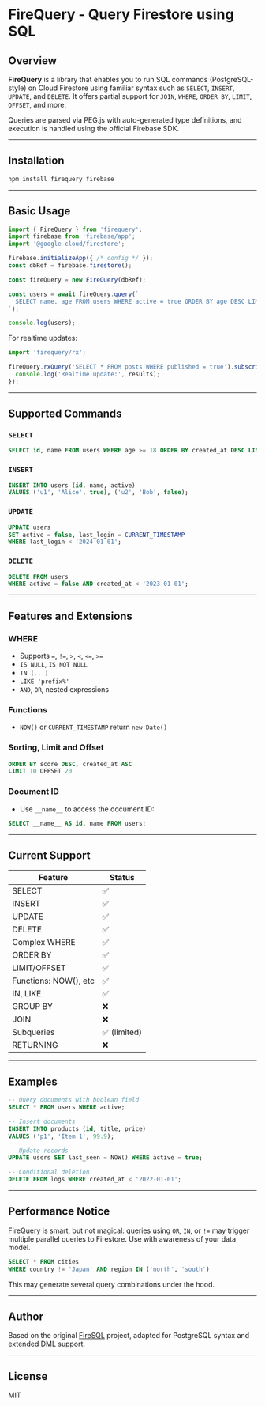 # FireQuery - Query Firestore using SQL

## Overview

**FireQuery** is a library that enables you to run SQL commands (PostgreSQL-style) on Cloud Firestore using familiar syntax such as `SELECT`, `INSERT`, `UPDATE`, and `DELETE`. It offers partial support for `JOIN`, `WHERE`, `ORDER BY`, `LIMIT`, `OFFSET`, and more.

Queries are parsed via PEG.js with auto-generated type definitions, and execution is handled using the official Firebase SDK.

---

## Installation

```sh
npm install firequery firebase
```

---

## Basic Usage

```ts
import { FireQuery } from 'firequery';
import firebase from 'firebase/app';
import '@google-cloud/firestore';

firebase.initializeApp({ /* config */ });
const dbRef = firebase.firestore();

const fireQuery = new FireQuery(dbRef);

const users = await fireQuery.query(`
  SELECT name, age FROM users WHERE active = true ORDER BY age DESC LIMIT 5;
`);

console.log(users);
```

For realtime updates:

```ts
import 'firequery/rx';

fireQuery.rxQuery('SELECT * FROM posts WHERE published = true').subscribe(results => {
  console.log('Realtime update:', results);
});
```

---

## Supported Commands

### `SELECT`

```sql
SELECT id, name FROM users WHERE age >= 18 ORDER BY created_at DESC LIMIT 10 OFFSET 5;
```

### `INSERT`

```sql
INSERT INTO users (id, name, active)
VALUES ('u1', 'Alice', true), ('u2', 'Bob', false);
```

### `UPDATE`

```sql
UPDATE users
SET active = false, last_login = CURRENT_TIMESTAMP
WHERE last_login < '2024-01-01';
```

### `DELETE`

```sql
DELETE FROM users
WHERE active = false AND created_at < '2023-01-01';
```

---

## Features and Extensions

### WHERE

* Supports `=`, `!=`, `>`, `<`, `<=`, `>=`
* `IS NULL`, `IS NOT NULL`
* `IN (...)`
* `LIKE 'prefix%'`
* `AND`, `OR`, nested expressions

### Functions

* `NOW()` or `CURRENT_TIMESTAMP` return `new Date()`

### Sorting, Limit and Offset

```sql
ORDER BY score DESC, created_at ASC
LIMIT 10 OFFSET 20
```

### Document ID

* Use `__name__` to access the document ID:

```sql
SELECT __name__ AS id, name FROM users;
```

---

## Current Support

| Feature               | Status      |
| --------------------- | ----------- |
| SELECT                | ✅           |
| INSERT                | ✅           |
| UPDATE                | ✅           |
| DELETE                | ✅           |
| Complex WHERE         | ✅           |
| ORDER BY              | ✅           |
| LIMIT/OFFSET          | ✅           |
| Functions: NOW(), etc | ✅           |
| IN, LIKE              | ✅           |
| GROUP BY              | ❌           |
| JOIN                  | ❌           |
| Subqueries            | ✅ (limited) |
| RETURNING             | ❌           |

---

## Examples

```sql
-- Query documents with boolean field
SELECT * FROM users WHERE active;

-- Insert documents
INSERT INTO products (id, title, price)
VALUES ('p1', 'Item 1', 99.9);

-- Update records
UPDATE users SET last_seen = NOW() WHERE active = true;

-- Conditional deletion
DELETE FROM logs WHERE created_at < '2022-01-01';
```

---

## Performance Notice

FireQuery is smart, but not magical: queries using `OR`, `IN`, or `!=` may trigger multiple parallel queries to Firestore. Use with awareness of your data model.

```sql
SELECT * FROM cities
WHERE country != 'Japan' AND region IN ('north', 'south')
```

This may generate several query combinations under the hood.

---

## Author

Based on the original [FireSQL](https://firesql.firebaseapp.com/) project, adapted for PostgreSQL syntax and extended DML support.

---

## License

MIT
